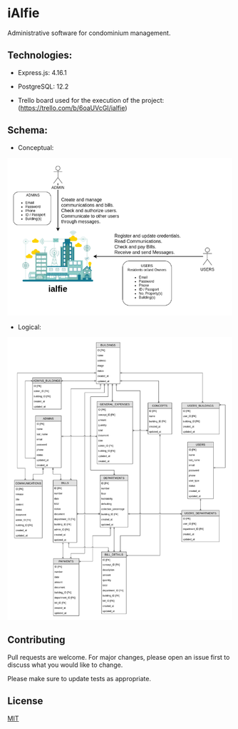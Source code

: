 # iAlfie

Administrative software for condominium management.

## Technologies:

* Express.js:  4.16.1

* PostgreSQL: 12.2

* Trello board used for the execution of the project: (https://trello.com/b/6oaUVcGI/ialfie)

## Schema:

* Conceptual:

![Conceptual schema](/assets/ialfie_conceptual_model.png)

* Logical:

![Logical schema](/assets/ialfie_logic_model.png)

## Contributing
Pull requests are welcome. For major changes, please open an issue first to discuss what you would like to change.

Please make sure to update tests as appropriate.

## License
[MIT](https://choosealicense.com/licenses/mit/)